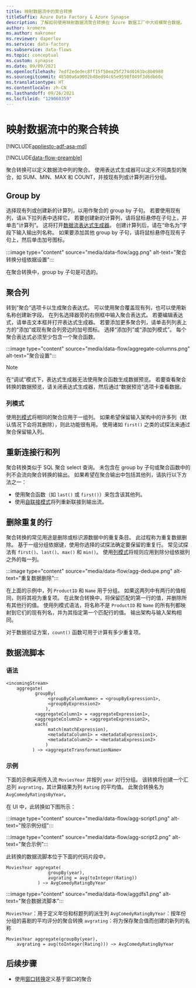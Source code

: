 ```yaml
---
title: 映射数据流中的聚合转换
titleSuffix: Azure Data Factory & Azure Synapse
description: 了解如何使用映射数据流聚合转换在 Azure 数据工厂中大规模聚合数据。
author: kromerm
ms.author: makromer
ms.reviewer: daperlov
ms.service: data-factory
ms.subservice: data-flows
ms.topic: conceptual
ms.custom: synapse
ms.date: 09/09/2021
ms.openlocfilehash: 7edf2ededec8ff15f50ea25f274d0163bc8b0980
ms.sourcegitcommit: 48500a6a9002b48ed94c65e9598f049f3d6db60c
ms.translationtype: HT
ms.contentlocale: zh-CN
ms.lasthandoff: 09/26/2021
ms.locfileid: "129060359"
---
```

# <a name="aggregate-transformation-in-mapping-data-flow"></a>映射数据流中的聚合转换

[!INCLUDE[appliesto-adf-asa-md](includes/appliesto-adf-asa-md.md)]

[!INCLUDE[data-flow-preamble](includes/data-flow-preamble.md)]

聚合转换可以定义数据流中列的聚合。 使用表达式生成器可以定义不同类型的聚合，如 SUM、MIN、MAX 和 COUNT，并按现有列或计算列进行分组。

## <a name="group-by"></a>Group by

选择现有列或创建新的计算列，以用作聚合的 group by 子句。 若要使用现有列，请从下拉列表中选择它。 若要创建新的计算列，请将鼠标悬停在子句上，并单击“计算列”。 这将打开[数据流表达式生成器](concepts-data-flow-expression-builder.md)。 创建计算列后，请在“命名为”字段下输入输出列名称。 如果要添加其他 group by 子句，请将鼠标悬停在现有子句上，然后单击加号图标。

:::image type="content" source="media/data-flow/agg.png" alt-text="聚合转换分组依据设置":::

在聚合转换中，group by 子句是可选的。

## <a name="aggregate-columns"></a>聚合列

转到“聚合”选项卡以生成聚合表达式。 可以使用聚合覆盖现有列，也可以使用新名称创建新字段。 在列名选择器旁的右侧框中输入聚合表达式。 若要编辑表达式，请单击文本框并打开表达式生成器。 若要添加更多聚合列，请单击列列表上方的“添加”或现有聚合列旁边的加号图标。 选择“添加列”或“添加列模式”。 每个聚合表达式必须至少包含一个聚合函数。

:::image type="content" source="media/data-flow/aggregate-columns.png" alt-text="聚合设置":::

> [!NOTE]
> 在“调试”模式下，表达式生成器无法使用聚合函数生成数据预览。 若要查看聚合转换的数据预览，请关闭表达式生成器，然后通过“数据预览”选项卡查看数据。

### <a name="column-patterns"></a>列模式

使用[列模式](concepts-data-flow-column-pattern.md)将相同的聚合应用于一组列。 如果希望保留输入架构中的许多列（默认情况下会将其删除），则此功能很有用。 使用诸如 `first()` 之类的试探法来通过聚合保留输入列。

## <a name="reconnect-rows-and-columns"></a>重新连接行和列

聚合转换类似于 SQL 聚合 select 查询。 未包含在 group by 子句或聚合函数中的列不会流向聚合转换的输出。 如果希望在聚合输出中包括其他列，请执行以下方法之一：

* 使用聚合函数（如 `last()` 或 `first()`）来包含该其他列。
* 使用[自联接模式](https://mssqldude.wordpress.com/2018/12/20/adf-data-flows-self-join/)将列重新联接到输出流。

## <a name="removing-duplicate-rows"></a>删除重复的行

聚合转换的常见用途是删除或标识源数据中的重复条目。 此过程称为重复数据删除。 基于一组分组依据键，使用你选择的试探法确定要保留的重复行。 常见试探法有 `first()`、`last()`、`max()` 和 `min()`。 使用[列模式](concepts-data-flow-column-pattern.md)将规则应用到除分组依据列之外的每一列。

:::image type="content" source="media/data-flow/agg-dedupe.png" alt-text="重复数据删除":::

在上面的示例中，列 `ProductID` 和 `Name` 用于分组。 如果这两列中有两行的值相同，则将其视为重复项。 在此聚合转换中，将保留匹配的第一行的值，并删除所有其他行的值。 使用列模式语法，将名称不是 `ProductID` 和 `Name` 的所有列都映射到它们的现有列名，并为其指定第一个匹配行的值。 输出架构与输入架构相同。

对于数据验证方案，`count()` 函数可用于计算有多少重复项。

## <a name="data-flow-script"></a>数据流脚本

### <a name="syntax"></a>语法

```
<incomingStream>
    aggregate(
           groupBy(
                <groupByColumnName> = <groupByExpression1>,
                <groupByExpression2>
               ),
           <aggregateColumn1> = <aggregateExpression1>,
           <aggregateColumn2> = <aggregateExpression2>,
           each(
                match(matchExpression),
                <metadataColumn1> = <metadataExpression1>,
                <metadataColumn2> = <metadataExpression2>
               )
          ) ~> <aggregateTransformationName>
```

### <a name="example"></a>示例

下面的示例采用传入流 `MoviesYear` 并按列 `year` 对行分组。 该转换将创建一个汇总列 `avgrating`，其计算结果为列 `Rating` 的平均值。 此聚合转换名为 `AvgComedyRatingsByYear`。

在 UI 中，此转换如下图所示：

:::image type="content" source="media/data-flow/agg-script1.png" alt-text="按示例分组":::

:::image type="content" source="media/data-flow/agg-script2.png" alt-text="聚合示例":::

此转换的数据流脚本位于下面的代码片段中。

```
MoviesYear aggregate(
                groupBy(year),
                avgrating = avg(toInteger(Rating))
            ) ~> AvgComedyRatingByYear
```

:::image type="content" source="media/data-flow/aggdfs1.png" alt-text="聚合数据流脚本":::

```MoviesYear```：用于定义年份和标题列的派生列 ```AvgComedyRatingByYear```：按年份分组的喜剧的平均评分的聚合转换 ```avgrating```：将为保存聚合值而创建的新列的名称

```
MoviesYear aggregate(groupBy(year),
    avgrating = avg(toInteger(Rating))) ~> AvgComedyRatingByYear
```

## <a name="next-steps"></a>后续步骤

* 使用[窗口转换](data-flow-window.md)定义基于窗口的聚合
